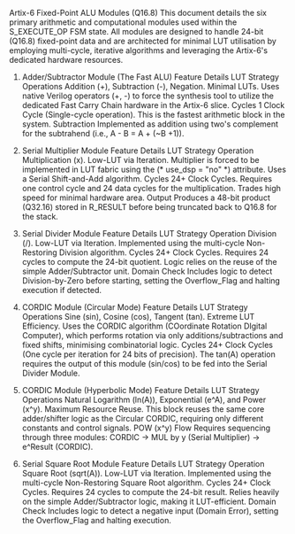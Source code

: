 Artix-6 Fixed-Point ALU Modules (Q16.8)
This document details the six primary arithmetic and computational modules used within the S_EXECUTE_OP FSM state. All modules are designed to handle 24-bit (Q16.8) fixed-point data and are architected for minimal LUT utilisation by employing multi-cycle, iterative algorithms and leveraging the Artix-6's dedicated hardware resources.
1. Adder/Subtractor Module (The Fast ALU)
Feature
Details
LUT Strategy
Operations
Addition (+), Subtraction (-), Negation.
Minimal LUTs. Uses native Verilog operators (+, -) to force the synthesis tool to utilize the dedicated Fast Carry Chain hardware in the Artix-6 slice.
Cycles
1 Clock Cycle (Single-cycle operation).
This is the fastest arithmetic block in the system.
Subtraction
Implemented as addition using two's complement for the subtrahend (i.e., A - B = A + (~B +1)).



2. Serial Multiplier Module
Feature
Details
LUT Strategy
Operation
Multiplication (x).
Low-LUT via Iteration. Multiplier is forced to be implemented in LUT fabric using the (* use_dsp = "no" *) attribute. Uses a Serial Shift-and-Add algorithm.
Cycles
24+ Clock Cycles. Requires one control cycle and 24 data cycles for the  multiplication.
Trades high speed for minimal hardware area.
Output
Produces a 48-bit product (Q32.16) stored in R_RESULT before being truncated back to Q16.8 for the stack.



3. Serial Divider Module
Feature
Details
LUT Strategy
Operation
Division (/).
Low-LUT via Iteration. Implemented using the multi-cycle Non-Restoring Division algorithm.
Cycles
24+ Clock Cycles. Requires 24 cycles to compute the 24-bit quotient.
Logic relies on the reuse of the simple Adder/Subtractor unit.
Domain Check
Includes logic to detect Division-by-Zero before starting, setting the Overflow_Flag and halting execution if detected.



4. CORDIC Module (Circular Mode)
Feature
Details
LUT Strategy
Operations
Sine (sin), Cosine (cos), Tangent (tan).
Extreme LUT Efficiency. Uses the CORDIC algorithm (COordinate Rotation DIgital Computer), which performs rotation via only additions/subtractions and fixed shifts, minimising combinatorial logic.
Cycles
24+ Clock Cycles (One cycle per iteration for 24 bits of precision).
The tan(A) operation requires the output of this module (sin/cos) to be fed into the Serial Divider Module.

5. CORDIC Module (Hyperbolic Mode)
Feature
Details
LUT Strategy
Operations
Natural Logarithm (ln(A)), Exponential (e^A), and Power (x^y).
Maximum Resource Reuse. This block reuses the same core adder/shifter logic as the Circular CORDIC, requiring only different constants and control signals.
POW (x^y) Flow
Requires sequencing through three modules:  CORDIC -> MUL by y (Serial Multiplier) -> e^Result (CORDIC).



6. Serial Square Root Module
Feature
Details
LUT Strategy
Operation
Square Root (sqrt(A)).
Low-LUT via Iteration. Implemented using the multi-cycle Non-Restoring Square Root algorithm.
Cycles
24+ Clock Cycles. Requires 24 cycles to compute the 24-bit result.
Relies heavily on the simple Adder/Subtractor logic, making it LUT-efficient.
Domain Check
Includes logic to detect a negative input (Domain Error), setting the Overflow_Flag and halting execution.






